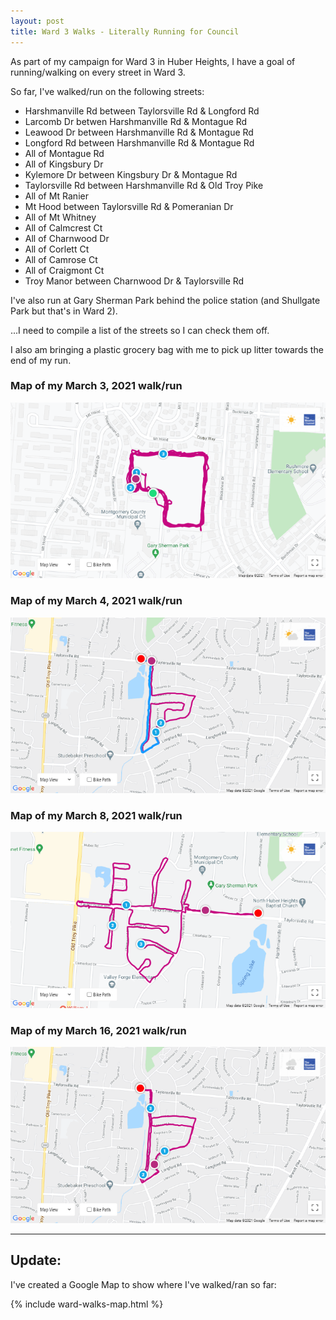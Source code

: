 ```yaml
---
layout: post
title: Ward 3 Walks - Literally Running for Council
---
```


As part of my campaign for Ward 3 in Huber Heights, I have a goal of running/walking on every street in Ward 3.

So far, I've walked/run on the following streets:

* Harshmanville Rd between Taylorsville Rd & Longford Rd
* Larcomb Dr betwen Harshmanville Rd & Montague Rd
* Leawood Dr between Harshmanville Rd & Montague Rd
* Longford Rd between Harshmanville Rd & Montague Rd
* All of Montague Rd
* All of Kingsbury Dr
* Kylemore Dr between Kingsbury Dr & Montague Rd
* Taylorsville Rd between Harshmanville Rd & Old Troy Pike
* All of Mt Ranier
* Mt Hood between Taylorsville Rd & Pomeranian Dr
* All of Mt Whitney
* All of Calmcrest Ct
* All of Charnwood Dr
* All of Corlett Ct
* All of Camrose Ct
* All of Craigmont Ct
* Troy Manor between Charnwood Dr & Taylorsville Rd

I've also run at Gary Sherman Park behind the police station (and Shullgate Park but that's in Ward 2).

...I need to compile a list of the streets so I can check them off.

I also am bringing a plastic grocery bag with me to pick up litter towards the end of my run.

### Map of my March 3, 2021 walk/run

![Map of my March 2021 walk/run.](/images/ward-walks/2021-03-03.png)

### Map of my March 4, 2021 walk/run

![Map of my March 2021 walk/run.](/images/ward-walks/2021-03-04.png)

### Map of my March 8, 2021 walk/run

![Map of my March 2021 walk/run.](/images/ward-walks/2021-03-08.png)

### Map of my March 16, 2021 walk/run

![Map of my March 2021 walk/run.](/images/ward-walks/2021-03-16.png)

---

## Update:

I've created a Google Map to show where I've walked/ran so far:

{% include ward-walks-map.html %}